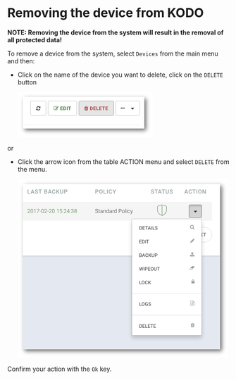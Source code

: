 # Removing the device from KODO

 **NOTE: Removing the device from the system will result in the removal of all protected data!** 

To remove a device from the system, select `Devices` from the main menu and then:

* Click on the name of the device you want to delete, click on the `DELETE` button

  ![](../../.gitbook/assets/device_delete_s%20%281%29.png)

or

* Click the arrow icon from the table ACTION menu and select `DELETE` from the menu.

  ![](../../.gitbook/assets/devices_action_s%20%283%29.png)

Confirm your action with the `Ok` key.

